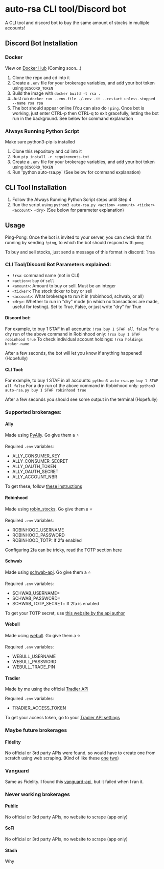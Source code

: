 # auto-rsa CLI tool/Discord bot
A CLI tool and discord bot to buy the same amount of stocks in multiple accounts!

## Discord Bot Installation
### Docker
View on [Docker Hub](#) (Coming soon...)
1. Clone the repo and cd into it
2. Create a `.env` file for your brokerage variables, and add your bot token using `DISCORD_TOKEN`
3. Build the image with `docker build -t rsa .`
4. Just run `docker run --env-file ./.env -it --restart unless-stopped --name rsa rsa`
5. The bot should appear online (You can also do `!ping`. Once bot is working, just enter CTRL-p then CTRL-q to exit gracefully, letting the bot run in the background. See below for command explanation

### Always Running Python Script
Make sure python3-pip is installed
1. Clone this repository and cd into it
2. Run `pip install -r requirements.txt`
3. Create a `.env` file for your brokerage variables, and add your bot token using `DISCORD_TOKEN`
4. Run 'python auto-rsa.py` (See below for command explanation)

## CLI Tool Installation
1. Follow the Always Running Python Script steps until Step 4
2. Run the script using `python3 auto-rsa.py <action> <amount> <ticker> <account> <dry>` (See below for parameter explanation)

## Usage
Ping-Pong: Once the bot is invited to your server, you can check that it's running by sending `!ping`, to which the bot should respond with `pong`

To buy and sell stocks, just send a message of this format in discord:
`!rsa <action> <amount> <ticker> <account> <dry>

### CLI Tool/Discord Bot Parameters explained:
- `!rsa`: command name (not in CLI)
- `<action>`: `buy` or `sell`
- `<amount>`: Amount to buy or sell. Must be an integer
- `<ticker>`: The stock ticker to buy or sell
- `<account>`: What brokerage to run it in (robinhood, schwab, or all)
- `<dry>`: Whether to run in "dry" mode (in which no transactions are made, useful for testing). Set to True, False, or just write "dry" for True
#### Discord bot:
For example, to buy 1 STAF in all accounts:
`!rsa buy 1 STAF all false`
For a dry run of the above command in Robinhood only:
`!rsa buy 1 STAF robinhood true`
To check individual account holdings:
`!rsa holdings broker-name`

After a few seconds, the bot will let you know if anything happened! (Hopefully)

#### CLI Tool:
For example, to buy 1 STAF in all accounts:
`python3 auto-rsa.py buy 1 STAF all false`
For a dry run of the above command in Robinhood only:
`python3 auto-rsa.py buy 1 STAF robinhood true`

After a few seconds you should see some output in the terminal (Hopefully)


### Supported brokerages:
#### Ally
Made using [PyAlly](https://github.com/alienbrett/PyAlly). Go give them a ⭐

Required `.env` variables:
- ALLY_CONSUMER_KEY
- ALLY_CONSUMER_SECRET
- ALLY_OAUTH_TOKEN
- ALLY_OAUTH_SECRET
- ALLY_ACCOUNT_NBR

To get these, follow [these instructions](https://alienbrett.github.io/PyAlly/installing.html#get-the-library)
#### Robinhood
Made using [robin_stocks](https://github.com/jmfernandes/robin_stocks). Go give them a ⭐

Required `.env` variables:
- ROBINHOOD_USERNAME
- ROBINHOOD_PASSWORD
- ROBINHOOD_TOTP: If 2fa enabled

Configuring 2fa can be tricky, read the TOTP section [here](https://github.com/jmfernandes/robin_stocks/blob/master/Robinhood.rst)
#### Schwab
Made using [schwab-api](https://github.com/itsjafer/schwab-api). Go give them a ⭐

Required `.env` variables:
- SCHWAB_USERNAME=
- SCHWAB_PASSWORD=
- SCHWAB_TOTP_SECRET= If 2fa is enabled

To get your TOTP secret, use [this website by the api author](https://itsjafer.com/#/schwab)
#### Webull
Made using [webull](https://github.com/tedchou12/webull). Go give them a ⭐

Required `.env` variables:
- WEBULL_USERNAME
- WEBULL_PASSWORD
- WEBULL_TRADE_PIN

#### Tradier
Made by me using the official [Tradier API](https://documentation.tradier.com/brokerage-api/trading/getting-started)

Required `.env` variables:
- TRADIER_ACCESS_TOKEN

To get your access token, go to your [Tradier API settings](https://dash.tradier.com/settings/api)
### Maybe future brokerages
#### Fidelity
No official or 3rd party APIs were found, so would have to create one from scratch using web scraping. (Kind of like these [one](https://www.youtube.com/watch?v=PrSgKllqquA) [two](https://www.youtube.com/watch?v=CF5ItVde4lc&t=315s))
### Vanguard
Same as Fidelity. I found this [vanguard-api](https://github.com/rikonor/vanguard-api), but it failed when I ran it.

### Never working brokerages
#### Public
No official or 3rd party APIs, no website to scrape (app only)
#### SoFi
No official or 3rd party APIs, no website to scrape (app only)
#### Stash
Why
